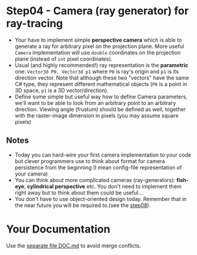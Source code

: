 # Step04 - Camera (ray generator) for ray-tracing
* Your have to implement simple **perspective camera** which
  is able to generate a ray for arbitrary pixel on the projection plane.
  More useful `Camera` implementation will use `double` coordinates
  on the projection plane (instead of `int` pixel coordinates).
* Usual (and highly recommended!) ray representation is the **parametric**
  one: `Vector3d P0, Vector3d p1`
  where `P0` is ray's origin and `p1` is its direction vector. Note that
  although these two "vectors" have the same C# type, they
  represent different mathematical objects (`P0` is a point in 3D space,
  `p1` is a 3D vector/direction).
* Define some simple but useful way how to define Camera parameters, we'll
  want to be able to look from an arbitrary point to an arbitrary direction.
  Viewing angle (frustum) should be defined as well, together with the raster-image
  dimension in pixels (you may assume square pixels)

## Notes
* Today you can hard-wire your first camera implementation to your code but
  clever programmers use to think about format for camera persistence from
  the beginning (I mean config-file representation of your camera)
* You can think about more complicated cameras (ray-generators): **fish-eye**,
  **cylindrical perspective** etc. You don't need to implement them right away
  but to think about them could be useful...
* You don't have to use object-oriented design today.
  Remember that in the near future you will be required to.(see
  the [step08](../step08)).

# Your Documentation
Use the [separate file DOC.md](DOC.md) to avoid merge conflicts.
